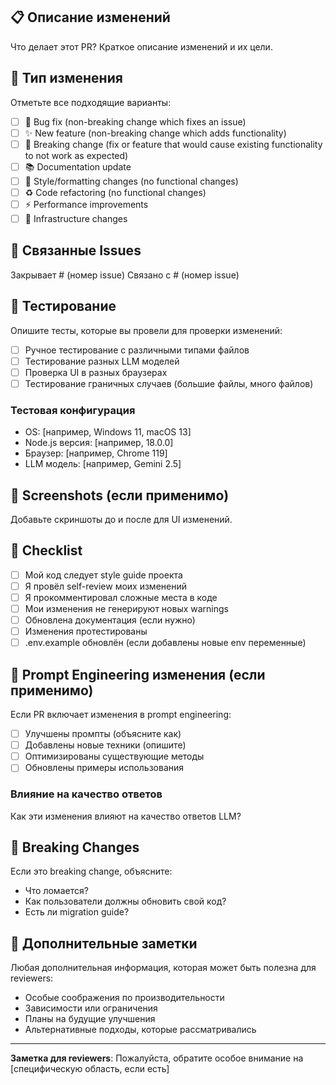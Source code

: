 ## 📋 Описание изменений

Что делает этот PR? Краткое описание изменений и их цели.

## 🎯 Тип изменения

Отметьте все подходящие варианты:

- [ ] 🐞 Bug fix (non-breaking change which fixes an issue)
- [ ] ✨ New feature (non-breaking change which adds functionality)
- [ ] 💯 Breaking change (fix or feature that would cause existing functionality to not work as expected)
- [ ] 📚 Documentation update
- [ ] 🎨 Style/formatting changes (no functional changes)
- [ ] ♻️ Code refactoring (no functional changes)
- [ ] ⚡ Performance improvements
- [ ] 🔧 Infrastructure changes

## 🚫 Связанные Issues

Закрывает # (номер issue)
Связано с # (номер issue)

## 🧪 Тестирование

Опишите тесты, которые вы провели для проверки изменений:

- [ ] Ручное тестирование с различными типами файлов
- [ ] Тестирование разных LLM моделей  
- [ ] Проверка UI в разных браузерах
- [ ] Тестирование граничных случаев (большие файлы, много файлов)

### Тестовая конфигурация
- OS: [например, Windows 11, macOS 13]
- Node.js версия: [например, 18.0.0]
- Браузер: [например, Chrome 119]
- LLM модель: [например, Gemini 2.5]

## 📸 Screenshots (если применимо)

Добавьте скриншоты до и после для UI изменений.

## 🏁 Checklist

- [ ] Мой код следует style guide проекта  
- [ ] Я провёл self-review моих изменений
- [ ] Я прокомментировал сложные места в коде
- [ ] Мои изменения не генерируют новых warnings
- [ ] Обновлена документация (если нужно)
- [ ] Изменения протестированы
- [ ] .env.example обновлён (если добавлены новые env переменные)

## 🔄 Prompt Engineering изменения (если применимо)

Если PR включает изменения в prompt engineering:

- [ ] Улучшены промпты (объясните как)
- [ ] Добавлены новые техники (опишите)
- [ ] Оптимизированы существующие методы
- [ ] Обновлены примеры использования

### Влияние на качество ответов

Как эти изменения влияют на качество ответов LLM?

## 🚨 Breaking Changes

Если это breaking change, объясните:
- Что ломается?
- Как пользователи должны обновить свой код?
- Есть ли migration guide?

## 📝 Дополнительные заметки

Любая дополнительная информация, которая может быть полезна для reviewers:
- Особые соображения по производительности
- Зависимости или ограничения
- Планы на будущие улучшения
- Альтернативные подходы, которые рассматривались

---

**Заметка для reviewers**: Пожалуйста, обратите особое внимание на [специфическую область, если есть]